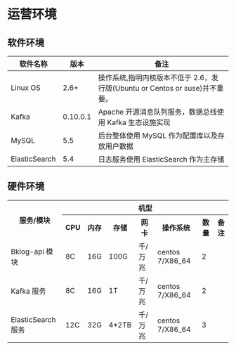 # 运营环境
## 软件环境

| 软件名称      | 版本     | 备注                                                                        |
| ------------- | -------- | --------------------------------------------------------------------------- |
| Linux OS      | 2.6+     | 操作系统,指明内核版本不低于 2.6，发行版(Ubuntu or Centos or suse)并不重要。 |
| Kafka         | 0.10.0.1 | Apache 开源消息队列服务，数据总线使用 Kafka 生态设施实现                    |
| MySQL         | 5.5      | 后台整体使用 MySQL 作为配置库以及存放用户数据                               |
| ElasticSearch | 5.4      | 日志服务使用 ElasticSearch 作为主存储                                       |

## 硬件环境

<table>
    <tr>
        <th rowspan="2">服务/模块</th>
        <th colspan="7">机型</th>
    </tr>
    <tr>
        <th>CPU</th>
        <th>内存</th>
        <th>存储</th>
        <th>网卡</th>
        <th>操作系统</th>
        <th>数量</th>
        <th>备注</th>
    </tr>
    <tr>
        <td>Bklog-api 模块</td>
        <td>8C</td>
        <td>16G</td>
        <td>100G</td>
        <td>千/万兆</td>
        <td>centos 7/X86_64</td>
        <td>2</td>
        <td></td>
    </tr>
    <tr>
        <td>Kafka 服务</td>
        <td>8C</td>
        <td>16G</td>
        <td>1T</td>
        <td>千/万兆</td>
        <td>centos 7/X86_64</td>
        <td>2</td>
        <td></td>
    </tr>
    <tr>
        <td>ElasticSearch 服务</td>
        <td>12C</td>
        <td>32G</td>
        <td>4*2TB</td>
        <td>千/万兆</td>
        <td>centos 7/X86_64</td>
        <td>3</td>
        <td></td>
    </tr>
</table>
